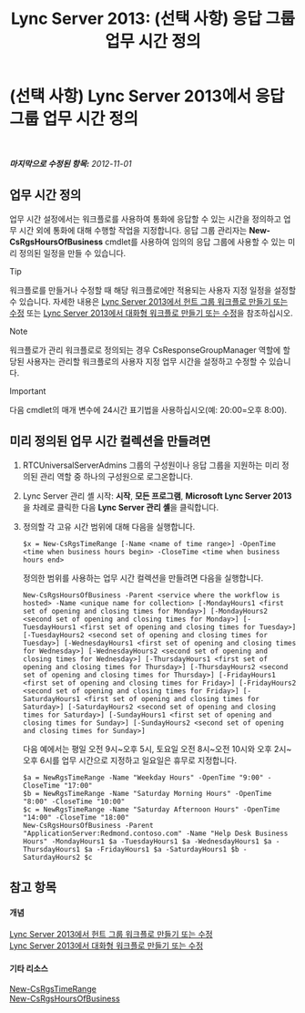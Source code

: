 ﻿---
title: 'Lync Server 2013: (선택 사항) 응답 그룹 업무 시간 정의'
TOCTitle: (선택 사항) 응답 그룹 업무 시간 정의
ms:assetid: d62551b2-1847-4e1b-abe8-683b72aa94d5
ms:mtpsurl: https://technet.microsoft.com/ko-kr/library/JJ205291(v=OCS.15)
ms:contentKeyID: 49305165
ms.date: 08/24/2015
mtps_version: v=OCS.15
ms.translationtype: HT
---

# (선택 사항) Lync Server 2013에서 응답 그룹 업무 시간 정의

 

_**마지막으로 수정된 항목:** 2012-11-01_

## 업무 시간 정의

업무 시간 설정에서는 워크플로를 사용하여 통화에 응답할 수 있는 시간을 정의하고 업무 시간 외에 통화에 대해 수행할 작업을 지정합니다. 응답 그룹 관리자는 **New-CsRgsHoursOfBusiness** cmdlet를 사용하여 임의의 응답 그룹에 사용할 수 있는 미리 정의된 일정을 만들 수 있습니다.


> [!TIP]
> 워크플로를 만들거나 수정할 때 해당 워크플로에만 적용되는 사용자 지정 일정을 설정할 수 있습니다. 자세한 내용은 <A href="lync-server-2013-create-or-modify-a-hunt-group-workflow.md">Lync Server 2013에서 헌트 그룹 워크플로 만들기 또는 수정</A> 또는 <A href="lync-server-2013-create-or-modify-an-interactive-workflow.md">Lync Server 2013에서 대화형 워크플로 만들기 또는 수정</A>을 참조하십시오.




> [!NOTE]
> 워크플로가 관리 워크플로로 정의되는 경우 CsResponseGroupManager 역할에 할당된 사용자는 관리할 워크플로의 사용자 지정 업무 시간을 설정하고 수정할 수 있습니다.




> [!IMPORTANT]
> 다음 cmdlet의 매개 변수에 24시간 표기법을 사용하십시오(예: 20:00=오후 8:00).



## 미리 정의된 업무 시간 컬렉션을 만들려면

1.  RTCUniversalServerAdmins 그룹의 구성원이나 응답 그룹을 지원하는 미리 정의된 관리 역할 중 하나의 구성원으로 로그온합니다.

2.  Lync Server 관리 셸 시작: **시작**, **모든 프로그램**, **Microsoft Lync Server 2013**을 차례로 클릭한 다음 **Lync Server 관리 셸**을 클릭합니다.

3.  정의할 각 고유 시간 범위에 대해 다음을 실행합니다.
    
        $x = New-CsRgsTimeRange [-Name <name of time range>] -OpenTime <time when business hours begin> -CloseTime <time when business hours end>
    
    정의한 범위를 사용하는 업무 시간 컬렉션을 만들려면 다음을 실행합니다.
    
        New-CsRgsHoursOfBusiness -Parent <service where the workflow is hosted> -Name <unique name for collection> [-MondayHours1 <first set of opening and closing times for Monday>] [-MondayHours2 <second set of opening and closing times for Monday>] [-TuesdayHours1 <first set of opening and closing times for Tuesday>] [-TuesdayHours2 <second set of opening and closing times for Tuesday>] [-WednesdayHours1 <first set of opening and closing times for Wednesday>] [-WednesdayHours2 <second set of opening and closing times for Wednesday>] [-ThursdayHours1 <first set of opening and closing times for Thursday>] [-ThursdayHours2 <second set of opening and closing times for Thursday>] [-FridayHours1 <first set of opening and closing times for Friday>] [-FridayHours2 <second set of opening and closing times for Friday>] [-SaturdayHours1 <first set of opening and closing times for Saturday>] [-SaturdayHours2 <second set of opening and closing times for Saturday>] [-SundayHours1 <first set of opening and closing times for Sunday>] [-SundayHours2 <second set of opening and closing times for Sunday>]
    
    다음 예에서는 평일 오전 9시~오후 5시, 토요일 오전 8시~오전 10시와 오후 2시~오후 6시를 업무 시간으로 지정하고 일요일은 휴무로 지정합니다.
    
        $a = NewRgsTimeRange -Name "Weekday Hours" -OpenTime "9:00" -CloseTime "17:00"
        $b = NewRgsTimeRange -Name "Saturday Morning Hours" -OpenTime "8:00" -CloseTime "10:00" 
        $c = NewRgsTimeRange -Name "Saturday Afternoon Hours" -OpenTime "14:00" -CloseTime "18:00" 
        New-CsRgsHoursOfBusiness -Parent "ApplicationServer:Redmond.contoso.com" -Name "Help Desk Business Hours" -MondayHours1 $a -TuesdayHours1 $a -WednesdayHours1 $a -ThursdayHours1 $a -FridayHours1 $a -SaturdayHours1 $b -SaturdayHours2 $c

## 참고 항목

#### 개념

[Lync Server 2013에서 헌트 그룹 워크플로 만들기 또는 수정](lync-server-2013-create-or-modify-a-hunt-group-workflow.md)  
[Lync Server 2013에서 대화형 워크플로 만들기 또는 수정](lync-server-2013-create-or-modify-an-interactive-workflow.md)  

#### 기타 리소스

[New-CsRgsTimeRange](https://docs.microsoft.com/en-us/powershell/module/skype/New-CsRgsTimeRange)  
[New-CsRgsHoursOfBusiness](https://docs.microsoft.com/en-us/powershell/module/skype/New-CsRgsHoursOfBusiness)

